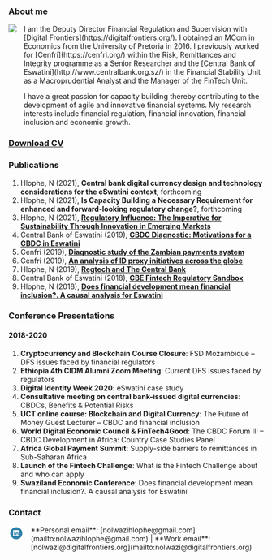 ### **About me**
<dl>
<img src="NolwaziHlophe_1.jpg" style="border: 0pt none; margin-bottom: 1em; float: left; margin-right: 1em;" height="200">
<p style="text-align: left;">
</p>
</dl>
I am the Deputy Director Financial Regulation and Supervision with [Digital Frontiers](https://digitalfrontiers.org/). I obtained an MCom in Economics from the University of Pretoria in 2016. I previously worked for [Cenfri](https://cenfri.org/) within the Risk, Remittances and Integrity programme as a Senior Researcher and the [Central Bank of Eswatini](http://www.centralbank.org.sz/) in the Financial Stability Unit as a Macroprudential Analyst and the Manager of the FinTech Unit.



I have a great passion for capacity building thereby contributing to the development of agile and innovative financial systems. My research interests include financial regulation, financial innovation, financial inclusion and economic growth.
### [**Download CV**](https://www.dropbox.com/s/adyje70ohuctg09/NolwaziHlophe_CV.pdf?dl=0)
### **Publications**
1. Hlophe, N (2021), **Central bank digital currency design and technology considerations for the eSwatini context**, forthcoming 
2. Hlophe, N (2021), **Is Capacity Building a Necessary Requirement for enhanced and forward-looking regulatory change?**, forthcoming
3. Hlophe, N (2021), [**Regulatory Influence: The Imperative for Sustainability Through Innovation in Emerging Markets**](https://regtechafrica.com/regetechafrica-magazine/) 
4. Central Bank of Eswatini (2019), [**CBDC Diagnostic: Motivations for a CBDC in Eswatini**](https://www.centralbank.org.sz/fintech/cbdc/CBE-Cenfri%20CBDC%20Diagnostic_Phase1%20(002).pdf)
5. Cenfri (2019), [**Diagnostic study of the Zambian payments system**](https://cenfri.org/publications/diagnostic-study-of-the-zambian-payments-system/)
6. Cenfri (2019), [**An analysis of ID proxy initiatives across the globe**](https://cenfri.org/publications/an-analysis-of-id-proxy-initiatives-across-the-globe/)
7. Hlophe, N (2019), [**Regtech and The Central Bank**](https://www.centralbank.org.sz/media/newsletter/docs/CENTRATALK_20180206.pdf)
8. Central Bank of Eswatini (2018), [**CBE Fintech Regulatory Sandbox**](https://www.centralbank.org.sz/fintech/sandbox/)
9. Hlophe, N (2018), [**Does financial development mean financial inclusion?. A causal analysis for Eswatini**](https://www.african-review.com/view-paper.php?serial=20191102135807-759399)

### **Conference Presentations**

#### 2018-2020
1. **Cryptocurrency and Blockchain Course Closure**: FSD Mozambique – DFS issues faced by financial regulators
2. **Ethiopia  4th CIDM Alumni Zoom Meeting**: Current DFS issues faced by regulators
3. **Digital Identity Week 2020**: eSwatini case study
4. **Consultative meeting on central bank-issued digital currencies**: CBDCs, Benefits & Potential Risks
5. **UCT online course: Blockchain and Digital Currency**: The Future of Money Guest Lecturer – CBDC and financial inclusion 
6. **World Digital Economic Council & FinTech4Good**: The CBDC Forum III – CBDC Development in Africa: Country Case Studies Panel 
7. **Africa Global Payment Summit**: Supply-side barriers to remittances in Sub-Saharan Africa
8. **Launch of the Fintech Challenge**: What is the Fintech Challenge about and who can apply
9. **Swaziland Economic Conference**: Does financial development mean financial inclusion?. A causal analysis for Eswatini

### **Contact**
<dl>
<a href="https://www.linkedin.com/in/nolwazi-hlophe"> 
<img src="Linkedin-Circle-SM-Button.png" style="border: 0pt none; margin-bottom: 1em; float: left; margin-right: 1em;" width="30" height="30">
<p style="text-align: left;">
</p>
</a>
</dl>
**Personal email**: [nolwazihlophe@gmail.com](mailto:nolwazihlophe@gmail.com) | **Work email**: [nolwazi@digitalfrontiers.org](mailto:nolwazi@digitalfrontiers.org) 

